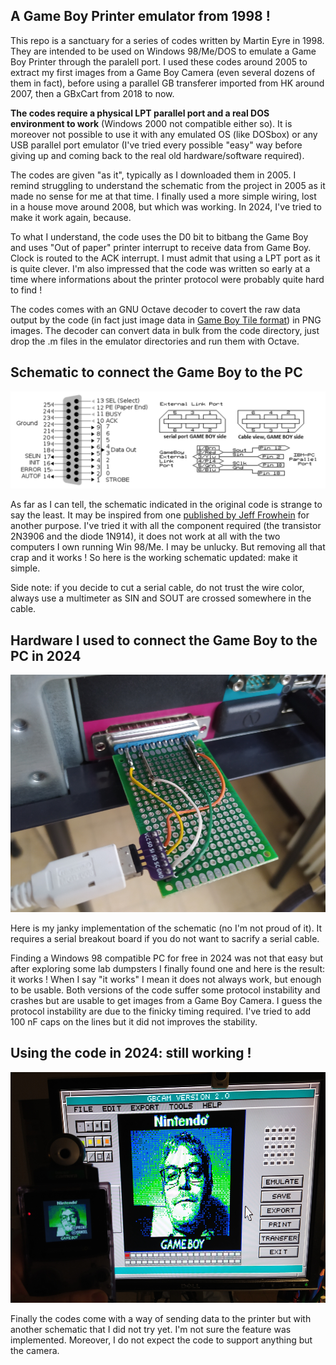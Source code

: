 ## A Game Boy Printer emulator from 1998 !

This repo is a sanctuary for a series of codes written by Martin Eyre in 1998. They are intended to be used on Windows 98/Me/DOS to emulate a Game Boy Printer through the paralell port. I used these codes around 2005 to extract my first images from a Game Boy Camera (even several dozens of them in fact), before using a parallel GB transferer imported from HK around 2007, then a GBxCart from 2018 to now. 

**The codes require a physical LPT parallel port and a real DOS environment to work** (Windows 2000 not compatible either so). It is moreover not possible to use it with any emulated OS (like DOSbox) or any USB parallel port emulator (I've tried every possible "easy" way before giving up and coming back to the real old hardware/software required).

The codes are given "as it", typically as I downloaded them in 2005. I remind struggling to understand the schematic from the project in 2005 as it made no sense for me at that time. I finally used a more simple wiring, lost in a house move around 2008, but which was working. In 2024, I've tried to make it work again, because.

To what I understand, the code uses the D0 bit to bitbang the Game Boy and uses "Out of paper" printer interrupt to receive data from Game Boy. Clock is routed to the ACK interrupt. I must admit that using a LPT port as it is quite clever. I'm also impressed that the code was written so early at a time where informations about the printer protocol were probably quite hard to find !

The codes comes with an GNU Octave decoder to covert the raw data output by the code (in fact just image data in [Game Boy Tile format](https://www.huderlem.com/demos/gameboy2bpp.html)) in PNG images. The decoder can convert data in bulk from the code directory, just drop the .m files in the emulator directories and run them with Octave.

## Schematic to connect the Game Boy to the PC

![Hardware](Pictures/Pinout_2024.png)

As far as I can tell, the schematic indicated in the original code is strange to say the least. It may be inspired from one [published by Jeff Frowhein](https://www.devrs.com/gb/files/hardware.html) for another purpose. I've tried it with all the component required (the transistor 2N3906 and the diode 1N914), it does not work at all with the two computers I own running Win 98/Me. I may be unlucky. But removing all that crap and it works ! So here is the working schematic updated: make it simple.

Side note: if you decide to cut a serial cable, do not trust the wire color, always use a multimeter as SIN and SOUT are crossed somewhere in the cable.

## Hardware I used to connect the Game Boy to the PC in 2024

![Hardware](Pictures/Hardware.png)

Here is my janky implementation of the schematic (no I'm not proud of it). It requires a serial breakout board if you do not want to sacrify a serial cable.

Finding a Windows 98 compatible PC for free in 2024 was not that easy but after exploring some lab dumpsters I finally found one and here is the result: it works ! When I say "it works" I mean it does not always work, but enough to be usable. Both versions of the code suffer some protocol instability and crashes but are usable to get images from a Game Boy Camera. I guess the protocol instability are due to the finicky timing required. I've tried to add 100 nF caps on the lines but it did not improves the stability.

## Using the code in 2024: still working !

![Hardware](Pictures/Results.png)

Finally the codes come with a way of sending data to the printer but with another schematic that I did not try yet. I'm not sure the feature was implemented. Moreover, I do not expect the code to support anything but the camera.
